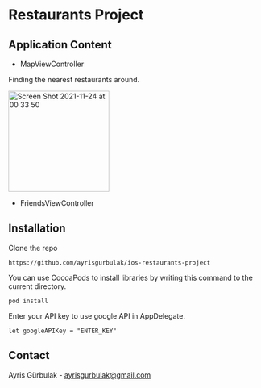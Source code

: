 # Restaurants Project

## Application Content

- MapViewController

Finding the nearest restaurants around.

<img width="200" alt="Screen Shot 2021-11-24 at 00 33 50" src="https://user-images.githubusercontent.com/67962952/143140364-36c7bb66-dd6c-4633-a95c-9a5993c92051.png">

- FriendsViewController

## Installation

Clone the repo

```
https://github.com/ayrisgurbulak/ios-restaurants-project
```

You can use CocoaPods to install libraries by writing this command to the current directory.

```
pod install
```
Enter your API key to use google API in AppDelegate.

```
let googleAPIKey = "ENTER_KEY"
```

## Contact
Ayris Gürbulak - ayrisgurbulak@gmail.com
